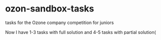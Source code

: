 # ozon-sandbox-tasks
tasks for the Ozone company competition for juniors

Now I have 1-3 tasks with full solution and 4-5 tasks with partial solution(
